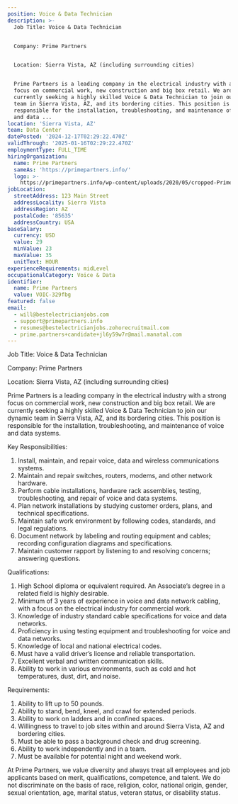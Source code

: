 ```yaml
---
position: Voice & Data Technician
description: >-
  Job Title: Voice & Data Technician


  Company: Prime Partners


  Location: Sierra Vista, AZ (including surrounding cities)


  Prime Partners is a leading company in the electrical industry with a strong
  focus on commercial work, new construction and big box retail. We are
  currently seeking a highly skilled Voice & Data Technician to join our dynamic
  team in Sierra Vista, AZ, and its bordering cities. This position is
  responsible for the installation, troubleshooting, and maintenance of voice
  and data ...
location: 'Sierra Vista, AZ'
team: Data Center
datePosted: '2024-12-17T02:29:22.470Z'
validThrough: '2025-01-16T02:29:22.470Z'
employmentType: FULL_TIME
hiringOrganization:
  name: Prime Partners
  sameAs: 'https://primepartners.info/'
  logo: >-
    https://primepartners.info/wp-content/uploads/2020/05/cropped-Prime-Partners-Logo-NO-BG-1-1.png
jobLocation:
  streetAddress: 123 Main Street
  addressLocality: Sierra Vista
  addressRegion: AZ
  postalCode: '85635'
  addressCountry: USA
baseSalary:
  currency: USD
  value: 29
  minValue: 23
  maxValue: 35
  unitText: HOUR
experienceRequirements: midLevel
occupationalCategory: Voice & Data
identifier:
  name: Prime Partners
  value: VOIC-329fbg
featured: false
email:
  - will@bestelectricianjobs.com
  - support@primepartners.info
  - resumes@bestelectricianjobs.zohorecruitmail.com
  - prime.partners+candidate+jl6y59w7r@mail.manatal.com
---
```




Job Title: Voice & Data Technician

Company: Prime Partners

Location: Sierra Vista, AZ (including surrounding cities)

Prime Partners is a leading company in the electrical industry with a strong focus on commercial work, new construction and big box retail. We are currently seeking a highly skilled Voice & Data Technician to join our dynamic team in Sierra Vista, AZ, and its bordering cities. This position is responsible for the installation, troubleshooting, and maintenance of voice and data systems.

Key Responsibilities:
1. Install, maintain, and repair voice, data and wireless communications systems.
2. Maintain and repair switches, routers, modems, and other network hardware.
3. Perform cable installations, hardware rack assemblies, testing, troubleshooting, and repair of voice and data systems.
4. Plan network installations by studying customer orders, plans, and technical specifications.
5. Maintain safe work environment by following codes, standards, and legal regulations.
6. Document network by labeling and routing equipment and cables; recording configuration diagrams and specifications.
7. Maintain customer rapport by listening to and resolving concerns; answering questions.

Qualifications:
1. High School diploma or equivalent required. An Associate’s degree in a related field is highly desirable.
2. Minimum of 3 years of experience in voice and data network cabling, with a focus on the electrical industry for commercial work.
3. Knowledge of industry standard cable specifications for voice and data networks.
4. Proficiency in using testing equipment and troubleshooting for voice and data networks.
5. Knowledge of local and national electrical codes.
6. Must have a valid driver’s license and reliable transportation.
7. Excellent verbal and written communication skills.
8. Ability to work in various environments, such as cold and hot temperatures, dust, dirt, and noise.

Requirements:
1. Ability to lift up to 50 pounds.
2. Ability to stand, bend, kneel, and crawl for extended periods.
3. Ability to work on ladders and in confined spaces.
4. Willingness to travel to job sites within and around Sierra Vista, AZ and bordering cities.
5. Must be able to pass a background check and drug screening.
6. Ability to work independently and in a team.
7. Must be available for potential night and weekend work.

At Prime Partners, we value diversity and always treat all employees and job applicants based on merit, qualifications, competence, and talent. We do not discriminate on the basis of race, religion, color, national origin, gender, sexual orientation, age, marital status, veteran status, or disability status.
